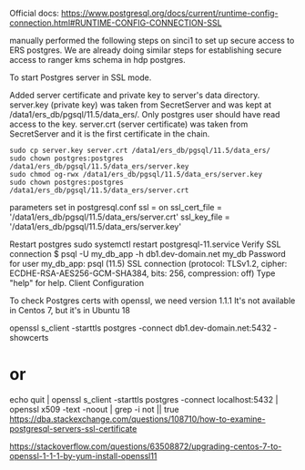 Official docs: https://www.postgresql.org/docs/current/runtime-config-connection.html#RUNTIME-CONFIG-CONNECTION-SSL



manually performed the following steps on sinci1 to set up secure access to ERS postgres. We are already doing similar steps for establishing secure access to ranger kms schema in hdp postgres.

To start Postgres server in SSL mode.

Added server certificate and private key to server's data directory.
server.key (private key) was taken from SecretServer and was kept at /data1/ers_db/pgsql/11.5/data_ers/. Only postgres user should have read access to the key.
 server.crt (server certificate) was taken from SecretServer and it is the first certificate in the chain.
```
sudo cp server.key server.crt /data1/ers_db/pgsql/11.5/data_ers/
sudo chown postgres:postgres /data1/ers_db/pgsql/11.5/data_ers/server.key
sudo chmod og-rwx /data1/ers_db/pgsql/11.5/data_ers/server.key
sudo chown postgres:postgres /data1/ers_db/pgsql/11.5/data_ers/server.crt
``` 

parameters set in postgresql.conf
ssl = on
ssl_cert_file = '/data1/ers_db/pgsql/11.5/data_ers/server.crt'
ssl_key_file = '/data1/ers_db/pgsql/11.5/data_ers/server.key'

Restart postgres
sudo systemctl restart postgresql-11.service 
Verify SSL connection
$ psql -U my_db_app -h db1.dev-domain.net my_db
Password for user my_db_app: 
psql (11.5)
SSL connection (protocol: TLSv1.2, cipher: ECDHE-RSA-AES256-GCM-SHA384, bits: 256, compression: off)
Type "help" for help.
Client Configuration


To check Postgres certs with openssl, we need version 1.1.1 It's not available in Centos 7, but it's in Ubuntu 18

openssl s_client -starttls postgres -connect db1.dev-domain.net:5432 -showcerts
 
# or
 
echo quit | openssl s_client -starttls postgres -connect localhost:5432  | openssl x509 -text -noout  |  grep -i not || true
https://dba.stackexchange.com/questions/108710/how-to-examine-postgresql-servers-ssl-certificate

https://stackoverflow.com/questions/63508872/upgrading-centos-7-to-openssl-1-1-1-by-yum-install-openssl11